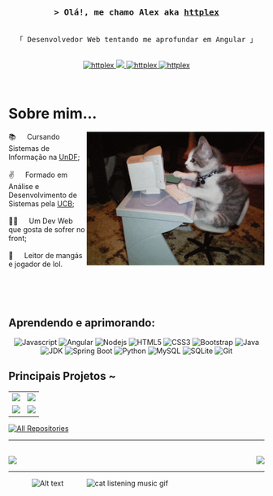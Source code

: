 <!-- Intro  -->
<h3 align="center">
        <samp>&gt; Olá!, me chamo Alex aka
                <b><a target="_blank" href="https://github.com/httplex">httplex</a></b>
        </samp>
</h3>

<p align="center"> 
  <samp>
    <br>
    「 Desenvolvedor Web tentando me aprofundar em Angular 」
    <br>
    <br>
  </samp>
</p>

<p align="center">
 <a href="https://www.linkedin.com/in/alexsilvatec/" target="_blank">
  <img src="https://img.shields.io/badge/LinkedIn-0077B5?style=for-the-badge&logo=linkedin&logoColor=white" alt="httplex"/>
 </a>
 <a href="httplex404@gmail.com" target="_blank">
  <img src="https://img.shields.io/badge/Gmail-D14836?style=for-the-badge&logo=gmail&logoColor=white" />
 </a>
 <a href="https://www.instagram.com/ss.allex/" target="_blank">
  <img src="https://img.shields.io/badge/Instagram-fe4164?style=for-the-badge&logo=instagram&logoColor=white" alt="httplex" />
 </a> 
 <a href="280375302927024128" target="_blank">
  <img src="https://img.shields.io/badge/Discord-7289DA?style=for-the-badge&logo=discord&logoColor=white" alt="httplex"  />
  </a> 
</p>
<br />

<!-- About Section -->
 # Sobre mim...
 
<p>
 <img align="right" width="350" src="https://raw.githubusercontent.com/httplex/httplex/main/cat.gif" alt="Coding gif" />
  
 📚 &emsp; Cursando Sistemas de Informação na [UnDF](https://www.universidade.df.gov.br); <br/><br/>
 ✌️ &emsp; Formado em Análise e Desenvolvimento de Sistemas pela [UCB](ucb.catolica.edu.br); <br/><br/>
 👨‍💻 &emsp; Um Dev Web que gosta de sofrer no front; <br/><br/>
 📖 &emsp; Leitor de mangás e jogador de lol.

</p>

<br/>
<br/>
<br/>

## Aprendendo e aprimorando:
<div align="center">
  <img src="https://img.shields.io/badge/Javascript-F0DB4F?style=for-the-badge&labelColor=black&logo=javascript&logoColor=F0DB4F" alt="Javascript">
  <img src="https://img.shields.io/badge/Angular-DD0031?style=for-the-badge&labelColor=black&logo=angular&logoColor=DD0031" alt="Angular">
  <img src="https://img.shields.io/badge/Nodejs-3C873A?style=for-the-badge&labelColor=black&logo=node.js&logoColor=3C873A" alt="Nodejs">
  <img src="https://img.shields.io/badge/HTML5-E34F26?style=for-the-badge&labelColor=black&logo=html5&logoColor=E34F26" alt="HTML5">
  <img src="https://img.shields.io/badge/CSS3-1572B6?style=for-the-badge&labelColor=black&logo=css3&logoColor=1572B6" alt="CSS3">
  <img src="https://img.shields.io/badge/Bootstrap-7952B3?style=for-the-badge&labelColor=black&logo=bootstrap&logoColor=7952B3" alt="Bootstrap">
  <img src="https://img.shields.io/badge/Java-007396?style=for-the-badge&labelColor=black&logo=java&logoColor=007396" alt="Java">
  <img src="https://img.shields.io/badge/JDK-21-007396?style=for-the-badge&labelColor=black&logo=java&logoColor=007396" alt="JDK">
  <img src="https://img.shields.io/badge/Spring%20Boot-6DB33F?style=for-the-badge&labelColor=black&logo=spring-boot&logoColor=6DB33F" alt="Spring Boot">
  <img src="https://img.shields.io/badge/Python-3776AB?style=for-the-badge&labelColor=black&logo=python&logoColor=3776AB" alt="Python">
  <img src="https://img.shields.io/badge/MySQL-4479A1?style=for-the-badge&labelColor=black&logo=mysql&logoColor=4479A1" alt="MySQL">
  <img src="https://img.shields.io/badge/SQLite-003B57?style=for-the-badge&labelColor=black&logo=sqlite&logoColor=003B57" alt="SQLite">
  <img src="https://img.shields.io/badge/Git-F05032?style=for-the-badge&logo=git&logoColor=white" alt="Git">
</div>

## Principais Projetos ~

<table>
  <tr>
    <td>
      <a href="https://github.com/D-O-S-T/GerenciamentoAcademico">
        <img src="https://github-readme-stats.vercel.app/api/pin/?username=D-O-S-T&repo=GerenciamentoAcademico&theme=dark&border_color=7F3FBF&bg_color=0D1117&title_color=F85D7F&icon_color=F8D866" style="width: 500px;" />
      </a>
    </td>
    <td>
      <a href="https://github.com/httplex/JavaTCC-ETB">
        <img src="https://github-readme-stats.vercel.app/api/pin/?username=httplex&repo=JavaTCC-ETB&theme=dark&border_color=7F3FBF&bg_color=0D1117&title_color=F85D7F&icon_color=F8D866" style="width: 500px;" />
      </a>
    </td>
  </tr>
  <tr>
    <td>
      <a href="https://github.com/httplex/PortfolioWeb">
        <img src="https://github-readme-stats.vercel.app/api/pin/?username=httplex&repo=PortfolioWeb&theme=dark&border_color=7F3FBF&bg_color=0D1117&title_color=F85D7F&icon_color=F8D866" style="width: 500px;" />
      </a>
    </td>
    <td>
      <a href="https://github.com/httplex/projetoConsorcio">
        <img src="https://github-readme-stats.vercel.app/api/pin/?username=httplex&repo=projetoConsorcio&theme=dark&border_color=7F3FBF&bg_color=0D1117&title_color=F85D7F&icon_color=F8D866" style="width: 500px;" />
      </a>
    </td>
  </tr>
</table>


<p align="left">
  <a href="https://github.com/httplex?tab=repositories" target="_blank"><img alt="All Repositories" title="All Repositories" src="https://img.shields.io/badge/-All%20Repos-2962FF?style=for-the-badge&logo=koding&logoColor=white"/></a>
</p>

<hr/>
<br/>

<div style="display: flex; justify-content: space-between; align-items: center; gap: 10px;">
  <!-- Stats card -->
  <a href="https://github.com/httplex" style="text-decoration: none; display: inline-block; font-size: 0; line-height: 0;">
    <img 
      alt="httplex's GitHub Stats" 
      src="https://github-readme-stats.vercel.app/api?username=httplex&rank_icon=github&theme=dark&border_color=7F3FBF&bg_color=0D1117&title_color=F85D7F&icon_color=F8D866" 
      height="192px" 
      width="49%"
    />
  </a>

  <!-- Top Languages card -->
  <a href="https://github.com/httplex" style="text-decoration: none; display: inline-block; font-size: 0; line-height: 0;">
    <img 
      alt="httplex's Top Languages" 
      src="https://github-readme-stats.vercel.app/api/top-langs/?username=httplex&layout=compact&theme=dark&border_color=7F3FBF&bg_color=0D1117&title_color=F85D7F&icon_color=F8D866" 
      height="192px" 
      width="49%"
    />
  </a>
</div>

<hr>
<img align="right" width="350" src="https://media.tenor.com/15YUsMWt4FEAAAAi/music.gif" alt="cat listening music gif" />
<div align="center">
  <img src="https://spotify-recently-played-readme.vercel.app/api?user=22e22x7jjoj2byr36maag7q7y" alt="Alt text">
</div>




